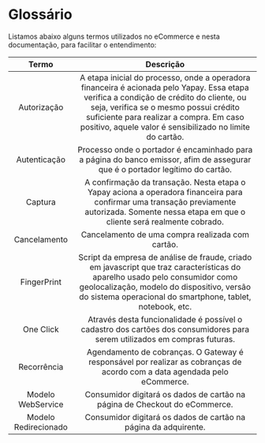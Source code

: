 # Glossário

Listamos abaixo alguns termos utilizados no eCommerce e nesta documentação, para facilitar o entendimento:

Termo | Descrição
:------: | :---------:
Autorização	| A etapa inicial do processo, onde a operadora financeira é acionada pelo Yapay. Essa etapa verifica a condição de crédito do cliente, ou seja, verifica se o mesmo possui crédito suficiente para realizar a compra. Em caso positivo, aquele valor é sensibilizado no limite do cartão.
Autenticação	| Processo onde o portador é encaminhado para a página do banco emissor, afim de assegurar que é o portador legítimo do cartão.
Captura |	A confirmação da transação. Nesta etapa o Yapay aciona a operadora financeira para confirmar uma transação previamente autorizada. Somente nessa etapa em que o cliente será realmente cobrado.
Cancelamento |	Cancelamento de uma compra realizada com cartão.
FingerPrint |  Script da empresa de análise de fraude, criado em javascript que traz características do aparelho usado pelo consumidor como geolocalização, modelo do dispositivo, versão do sistema operacional do smartphone, tablet, notebook, etc.
One Click |	Através desta funcionalidade é possível o cadastro dos cartões dos consumidores para serem utilizados em compras futuras.
Recorrência	| Agendamento de cobranças. O Gateway é responsável por realizar as cobranças de acordo com a data agendada pelo eCommerce.
Modelo WebService	| Consumidor digitará os dados de cartão na página de Checkout do eCommerce.
Modelo Redirecionado	| Consumidor digitará os dados de cartão na página da adquirente.



